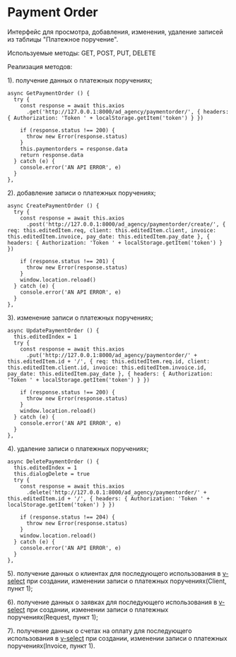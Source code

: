 # Payment Order

Интерфейс для просмотра, добавления, изменения, удаление записей из таблицы "Платежное поручение".

Используемые методы: GET, POST, PUT, DELETE

Реализация методов:

1). получение данных о платежных поручениях;
```
async GetPaymentOrder () {
  try {
    const response = await this.axios
      .get('http://127.0.0.1:8000/ad_agency/paymentorder/', { headers: { Authorization: 'Token ' + localStorage.getItem('token') } })

    if (response.status !== 200) {
      throw new Error(response.status)
    }
    this.paymentorders = response.data
    return response.data
  } catch (e) {
    console.error('AN API ERROR', e)
  }
},
```
2). добавление записи о платежных поручениях;
```
async CreatePaymentOrder () {
  try {
    const response = await this.axios
      .post('http://127.0.0.1:8000/ad_agency/paymentorder/create/', { req: this.editedItem.req, client: this.editedItem.client, invoice: this.editedItem.invoice, pay_date: this.editedItem.pay_date }, { headers: { Authorization: 'Token ' + localStorage.getItem('token') } })

    if (response.status !== 201) {
      throw new Error(response.status)
    }
    window.location.reload()
  } catch (e) {
    console.error('AN API ERROR', e)
  }
},
```
3). изменение записи о платежных поручениях;
```
async UpdatePaymentOrder () {
  this.editedIndex = 1
  try {
    const response = await this.axios
      .put('http://127.0.0.1:8000/ad_agency/paymentorder/' + this.editedItem.id + '/', { req: this.editedItem.req.id, client: this.editedItem.client.id, invoice: this.editedItem.invoice.id, pay_date: this.editedItem.pay_date }, { headers: { Authorization: 'Token ' + localStorage.getItem('token') } })

    if (response.status !== 200) {
      throw new Error(response.status)
    }
    window.location.reload()
  } catch (e) {
    console.error('AN API ERROR', e)
  }
},
```
4). удаление записи о платежных поручениях;
```
async DeletePaymentOrder () {
  this.editedIndex = 1
  this.dialogDelete = true
  try {
    const response = await this.axios
      .delete('http://127.0.0.1:8000/ad_agency/paymentorder/' + this.editedItem.id + '/', { headers: { Authorization: 'Token ' + localStorage.getItem('token') } })

    if (response.status !== 204) {
      throw new Error(response.status)
    }
    window.location.reload()
  } catch (e) {
    console.error('AN API ERROR', e)
  }
},
```
5). получение данных о клиентах для последующего использования в [v-select](https://vuetifyjs.com/en/api/v-select/) при создании, изменении записи о платежных поручениях(Client, пункт 1);

6). получение данных о заявках для последующего использования в [v-select](https://vuetifyjs.com/en/api/v-select/) при создании, изменении записи о платежных поручениях(Request, пункт 1);

7). получение данных о счетах на оплату для последующего использования в [v-select](https://vuetifyjs.com/en/api/v-select/) при создании, изменении записи о платежных поручениях(Invoice, пункт 1).